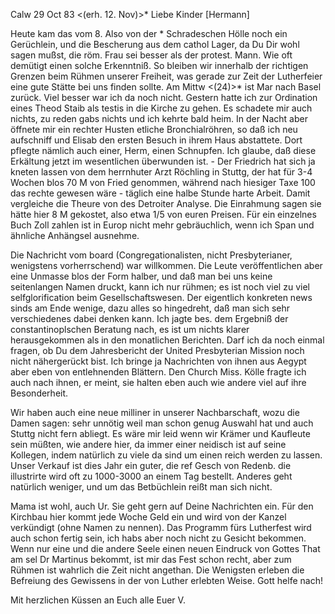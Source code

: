  Calw 29 Oct 83
 <(erh. 12. Nov)>*
Liebe Kinder [Hermann]

Heute kam das vom 8. Also von der <Johannes>* Schradeschen Hölle noch ein Gerüchlein, und die Bescherung aus dem cathol Lager, da Du Dir wohl sagen mußst, die röm. Frau sei besser als der protest. Mann. Wie oft demütigt einen solche Erkenntniß. So bleiben wir innerhalb der richtigen Grenzen beim Rühmen unserer Freiheit, was gerade zur Zeit der Lutherfeier eine gute Stätte bei uns finden sollte. Am Mittw <(24)>* ist Mar nach Basel zurück. Viel besser war ich da noch nicht. Gestern hatte ich zur Ordination eines Theod Staib als testis in die Kirche zu gehen. Es schadete mir auch nichts, zu reden gabs nichts und ich kehrte bald heim. In der Nacht aber öffnete mir ein rechter Husten etliche Bronchialröhren, so daß ich neu aufschniff und Elisab den ersten Besuch in ihrem Haus abstattete. Dort pflegte nämlich auch einer, Herm, einen Schnupfen. Ich glaube, daß diese Erkältung jetzt im wesentlichen überwunden ist. - Der Friedrich hat sich ja kneten lassen von dem herrnhuter Arzt Röchling in Stuttg, der hat für 3-4 Wochen blos 70 M von Fried genommen, während nach hiesiger Taxe 100 das rechte gewesen wäre - täglich eine halbe Stunde harte Arbeit. Damit vergleiche die Theure von des Detroiter Analyse. Die Einrahmung sagen sie hätte hier 8 M gekostet, also etwa 1/5 von euren Preisen. Für ein einzelnes Buch Zoll zahlen ist in Europ nicht mehr gebräuchlich, wenn ich Span und ähnliche Anhängsel ausnehme.

Die Nachricht vom board (Congregationalisten, nicht Presbyterianer, wenigstens vorherrschend) war willkommen. Die Leute veröffentlichen aber eine Unmasse blos der Form halber, und daß man bei uns keine seitenlangen Namen druckt, kann ich nur rühmen; es ist noch viel zu viel selfglorification beim Gesellschaftswesen. Der eigentlich konkreten news sinds am Ende wenige, dazu alles so hingedreht, daß man sich sehr verschiedenes dabei denken kann. Ich jagte bes. dem Ergebniß der constantinoplschen Beratung nach, es ist um nichts klarer herausgekommen als in den monatlichen Berichten. Darf ich da noch einmal fragen, ob Du dem Jahresbericht der United Presbyterian Mission noch nicht nähergerückt bist. Ich bringe ja Nachrichten von ihnen aus Aegypt aber eben von entlehnenden Blättern. Den Church Miss. Kölle fragte ich auch nach ihnen, er meint, sie halten eben auch wie andere viel auf ihre Besonderheit.

Wir haben auch eine neue milliner in unserer Nachbarschaft, wozu die Damen sagen: sehr unnötig weil man schon genug Auswahl hat und auch Stuttg nicht fern abliegt. Es wäre mir leid wenn wir Krämer und Kaufleute sein müßten, wie andere hier, da immer einer neidisch ist auf seine Kollegen, indem natürlich zu viele da sind um einen reich werden zu lassen. Unser Verkauf ist dies Jahr ein guter, die ref Gesch von Redenb. die illustrirte wird oft zu 1000-3000 an einem Tag bestellt. Anderes geht natürlich weniger, und um das Betbüchlein reißt man sich nicht.

Mama ist wohl, auch Ur. Sie geht gern auf Deine Nachrichten ein. Für den Kirchbau hier kommt jede Woche Geld ein und wird von der Kanzel verkündigt (ohne Namen zu nennen). Das Programm fürs Lutherfest wird auch schon fertig sein, ich habs aber noch nicht zu Gesicht bekommen. Wenn nur eine und die andere Seele einen neuen Eindruck von Gottes That am sel Dr Martinus bekommt, ist mir das Fest schon recht, aber zum Rühmen ist wahrlich die Zeit nicht angethan. Die Wenigsten erleben die Befreiung des Gewissens in der von Luther erlebten Weise. Gott helfe nach!

 Mit herzlichen Küssen an Euch alle
 Euer V.
